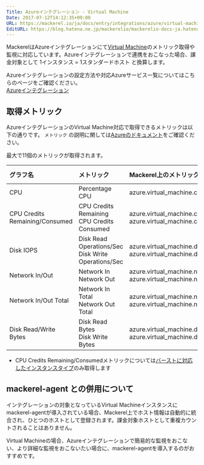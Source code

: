 ```yaml
---
Title: Azureインテグレーション - Virtual Machine
Date: 2017-07-12T14:12:35+09:00
URL: https://mackerel.io/ja/docs/entry/integrations/azure/virtual-machine
EditURL: https://blog.hatena.ne.jp/mackerelio/mackerelio-docs-ja.hatenablog.mackerel.io/atom/entry/8599973812278972185
---
```


MackerelはAzureインテグレーションにて<a href="https://azure.microsoft.com/ja-jp/services/virtual-machines/" target="_blank">Virtual Machine</a>のメトリック取得や監視に対応しています。Azureインテグレーションで連携をおこなった場合、課金対象として 1インスタンス = 1スタンダードホスト と換算します。

Azureインテグレーションの設定方法や対応Azureサービス一覧についてはこちらのページをご確認ください。<br>
<a href="https://mackerel.io/ja/docs/entry/integrations/azure">Azureインテグレーション</a>

## 取得メトリック
AzureインテグレーションのVirtual Machine対応で取得できるメトリックは以下の通りです。 `メトリック` の説明に関しては<a href="https://docs.microsoft.com/azure/monitoring-and-diagnostics/monitoring-supported-metrics#a-namemicrosoftcomputevirtualmachinesamicrosoftcomputevirtualmachines" target="_blank">Azureのドキュメント</a>をご確認ください。

最大で11個のメトリックが取得されます。

|グラフ名|メトリック|Mackerel上のメトリック名|単位|Aggregation Type|
|:---|:---|:---|:---|:---|
|CPU|Percentage CPU|azure.virtual_machine.cpu.percent|percentage|Average|
|CPU Credits Remaining/Consumed|CPU Credits Remaining<br>CPU Credits Consumed|azure.virtual_machine.cpu_credits.remaining<br>azure.virtual_machine.cpu_credits.consumed|float|Average|
|Disk IOPS|Disk Read Operations/Sec<br>Disk Write Operations/Sec|azure.virtual_machine.disk_iops.read<br>azure.virtual_machine.disk_iops.write|iops|Average|
|Network In/Out|Network In<br>Network Out|azure.virtual_machine.network.in<br>azure.virtual_machine.network.out|bytes|Total|
|Network In/Out Total|Network In Total<br>Network Out Total|azure.virtual_machine.network_total.in<br>azure.virtual_machine.network_total.out|bytes|Total|
|Disk Read/Write Bytes|Disk Read Bytes<br>Disk Write Bytes|azure.virtual_machine.disk.read<br>azure.virtual_machine.disk.write|bytes|Total|

- CPU Credits Remaining/Consumedメトリックについては[バーストに対応したインスタンスタイプ](https://blogs.technet.microsoft.com/jpitpro/2017/09/22/introducing-b-series-our-new-burstable-vm-size/)のみ取得します

## mackerel-agent との併用について

インテグレーションの対象となっているVirtual Machineインスタンスにmackerel-agentが導入されている場合、Mackerel上でホスト情報は自動的に統合され、ひとつのホストとして登録されます。課金対象ホストとして重複カウントされることはありません。

Virtual Machineの場合、Azureインテグレーションで簡易的な監視をおこない、より詳細な監視をおこないたい場合に、mackerel-agentを導入するのがおすすめです。
